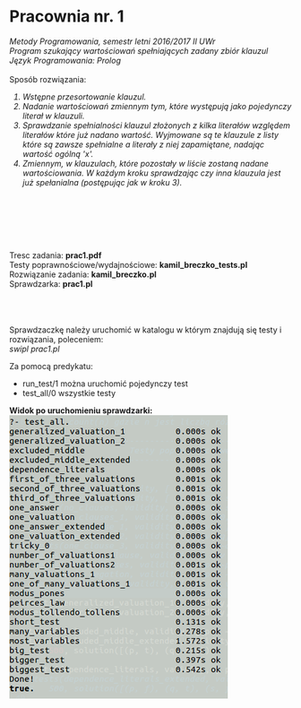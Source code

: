 # Pracownia nr. 1
<i>Metody Programowania, semestr letni 2016/2017 II UWr</i><br>
<i>Program szukający wartościowań spełniających zadany zbiór klauzul </i><br>
<i>Język Programowania: Prolog</i>
<br>
<br>
Sposób rozwiązania:<br>
<i>
 1. Wstępne przesortowanie klauzul. 
 2. Nadanie wartościowań zmiennym tym, które występują jako pojedynczy literał w klauzuli.
 3. Sprawdzanie spełnialności klauzul złożonych z kilka literałów względem literałów które już nadano wartość. 
    Wyjmowane są te klauzule z listy które są zawsze spełnialne a literały z niej zapamiętane, nadając wartość 
 ogólną 'x'. 
 4. Zmiennym, w klauzulach, które pozostały w liście zostaną nadane wartościowania. W każdym kroku
 sprawdzając czy inna klauzula jest już spełanialna (postępując jak w kroku 3).
</i>
<br>
<br>
<br>
<br>
<br>

Tresc zadania: <b>prac1.pdf</b><br>
Testy poprawnościowe/wydajnościowe: <b>kamil_breczko_tests.pl</b><br>
Rozwiązanie zadania: <b>kamil_breczko.pl</b><br>
Sprawdzarka: <b>prac1.pl</b><br>
<br>
<br>
<br>

Sprawdzaczkę należy uruchomić w katalogu w którym znajdują się testy i rozwiązania, poleceniem: <br>
<i>swipl prac1.pl</i>

Za pomocą predykatu: 
<ul>
<li>run_test/1 można uruchomić pojedynczy test</li>
<li>test_all/0 wszystkie testy</li>
</ul>


<b>Widok po uruchomieniu sprawdzarki:</b><br>
<img src="./tests.png" alt="Testy" />
